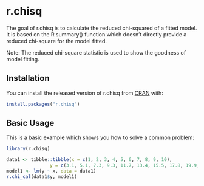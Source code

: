 
# r.chisq

<!-- badges: start -->
<!-- badges: end -->

The goal of r.chisq is to calculate the reduced chi-squared of a fitted model. It is based on the R summary() function which doesn’t directly provide a reduced chi-square for the model fitted. 

Note: The reduced chi-square statistic is used to show the goodness of model fitting. 

## Installation

You can install the released version of r.chisq from [CRAN](https://CRAN.R-project.org) with:

``` r
install.packages("r.chisq")
```

## Basic Usage

This is a basic example which shows you how to solve a common problem:

``` r
library(r.chisq)

data1 <- tibble::tibble(x = c(1, 2, 3, 4, 5, 6, 7, 8, 9, 10), 
                y = c(3.1, 5.1, 7.3, 9.3, 11.7, 13.4, 15.5, 17.8, 19.9, 21.8))
model1 <- lm(y ~ x, data = data1)
r.chi_cal(data1$y, model1)
```

